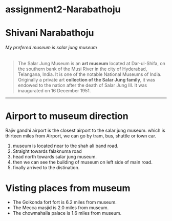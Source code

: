 # assignment2-Narabathoju 
# Shivani Narabathoju
###### My prefered museum is salar jung museum
> The Salar Jung Museum is an **art museum** located at Dar-ul-Shifa, on the southern bank of the Musi River in the city of Hyderabad, Telangana, India. It is one of the notable National Museums of India. Originally a private art __collection of the Salar Jung family__, it was endowed to the nation after the death of Salar Jung III. It was inaugurated on 16 December 1951.
***
# Airport to museum direction
Rajiv gandhi airport is the closest airport to the salar jung museum.
which is thirteen miles from Airport, we can go by tram, bus, shuttle or town car.
1. museum is located near to the shah ali band road.
2. Straight towards falaknuma road
3. head north towards salar jung museum.
4. then we can see the building of museum on left side of main road.
5. finally arrived to the distination.
# Visting places from museum
- The Golkonda fort fort is 6.2 miles from museum.
- The Mecca masjid is 2.0 miles from museum.
- The chowmahalla palace is 1.6 miles from museum.
